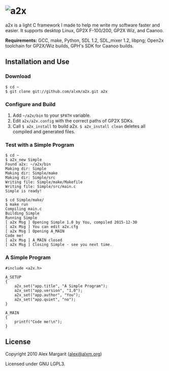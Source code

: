 ![a2x](https://github.com/alxm/a2x/raw/master/doc/a2x-logo.png "a2x")
=====================================================================

a2x is a light C framework I made to help me write my software faster and easier. It supports desktop Linux, GP2X F-100/200, GP2X Wiz, and Caanoo.

**Requirements:** GCC, make, Python, SDL 1.2, SDL_mixer 1.2, libpng; Open2x toolchain for GP2X/Wiz builds, GPH's SDK for Caanoo builds.

Installation and Use
--------------------

### Download

    $ cd ~
    $ git clone git://github.com/alxm/a2x.git a2x

### Configure and Build

1. Add `~/a2x/bin` to your `$PATH` variable.
2. Edit `a2x/a2x.config` with the correct paths of GP2X SDKs.
3. Call `$ a2x_install` to build a2x. `$ a2x_install clean` deletes all compiled and generated files.

### Test with a Simple Program

    $ cd ~
    $ a2x_new Simple
    Found a2x: ~/a2x/bin
    Making dir: Simple
    Making dir: Simple/make
    Making dir: Simple/src
    Writing file: Simple/make/Makefile
    Writing file: Simple/src/main.c
    Simple is ready!

    $ cd Simple/make/
    $ make run
    Compiling main.c
    Building Simple
    Running Simple
    [ a2x Msg ] Opening Simple 1.0 by You, compiled 2015-12-30
    [ a2x Msg ] You can edit a2x.cfg
    [ a2x Msg ] Opening A_MAIN
    Code me!
    [ a2x Msg ] A_MAIN closed
    [ a2x Msg ] Closing Simple - see you next time.

### A Simple Program

    #include <a2x.h>

    A_SETUP
    {
        a2x_set("app.title", "A Simple Program");
        a2x_set("app.version", "1.0");
        a2x_set("app.author", "You");
        a2x_set("app.quiet", "no");
    }

    A_MAIN
    {
        printf("Code me!\n");
    }

License
-------

Copyright 2010 Alex Margarit (alex@alxm.org)

Licensed under GNU LGPL3.
